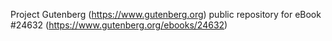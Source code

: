 Project Gutenberg (https://www.gutenberg.org) public repository for eBook #24632 (https://www.gutenberg.org/ebooks/24632)
